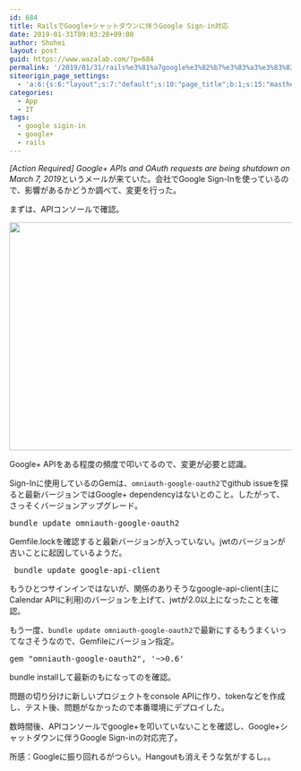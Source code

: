 ```yaml
---
id: 684
title: RailsでGoogle+シャットダウンに伴うGoogle Sign-in対応
date: 2019-01-31T09:03:28+09:00
author: Shohei
layout: post
guid: https://www.wazalab.com/?p=684
permalink: '/2019/01/31/rails%e3%81%a7google%e3%82%b7%e3%83%a3%e3%83%83%e3%83%88%e3%83%80%e3%82%a6%e3%83%b3%e3%81%ab%e4%bc%b4%e3%81%86google-sign-in%e5%af%be%e5%bf%9c/'
siteorigin_page_settings:
  - 'a:6:{s:6:"layout";s:7:"default";s:10:"page_title";b:1;s:15:"masthead_margin";b:1;s:13:"footer_margin";b:1;s:16:"display_masthead";b:1;s:22:"display_footer_widgets";b:1;}'
categories:
  - App
  - IT
tags:
  - google sigin-in
  - google+
  - rails
---
```

*[Action Required] Google+ APIs and OAuth requests are being shutdown on March 7, 2019*というメールが来ていた。会社でGoogle Sign-Inを使っているので、影響があるかどうか調べて、変更を行った。

まずは、APIコンソールで確認。


<img src="https://www.wazalab.com/wp-content/uploads/2019/01/79feaf71-a6d9-436b-a8eb-e9a4f69a85e1.png" alt="" width="614" height="407" class="alignnone size-full wp-image-685" />

Google+ APIをある程度の頻度で叩いてるので、変更が必要と認識。

Sign-Inに使用しているのGemは、`omniauth-google-oauth2`でgithub issueを探ると最新バージョンではGoogle+ dependencyはないとのこと。したがって、さっそくバージョンアップグレード。


 
<pre class="theme:dark-terminal lang:default decode:true " >bundle update omniauth-google-oauth2
</pre> 


Gemfile.lockを確認すると最新バージョンが入っていない。jwtのバージョンが古いことに起因しているようだ。


 
<pre class="theme:dark-terminal lang:default decode:true " > bundle update google-api-client</pre> 



もうひとつサインインではないが、関係のありそうなgoogle-api-client(主にCalendar APIに利用)のバージョンを上げて、jwtが2.0以上になったことを確認。

もう一度、`bundle update omniauth-google-oauth2`で最新にするもうまくいってなさそうなので、Gemfileにバージョン指定。


 
<pre class="lang:ruby decode:true " >gem "omniauth-google-oauth2", '~&gt;0.6'</pre> 



bundle installして最新のもになってのを確認。

問題の切り分けに新しいプロジェクトをconsole APIに作り、tokenなどを作成し、テスト後、問題がなかったので本番環境にデプロイした。

数時間後、APIコンソールでgoogle+を叩いていないことを確認し、Google+シャットダウンに伴うGoogle Sign-inの対応完了。


所感：Googleに振り回れるがつらい。Hangoutも消えそうな気がするし。。
